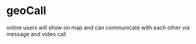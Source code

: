 # geoCall
online users will show on map and can communicate with each other via message and video call
